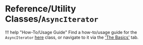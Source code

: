 # Reference/Utility Classes/`AsyncIterator`

!!! help "How-To/Usage Guide"
    Find a how-to/usage guide for the `AsyncIterator` [here](/iter-over/basics/utility-classes/async-iterator/) class,
    or navigate to it via the ['The Basics'](/iter-over/basics/) tab.

